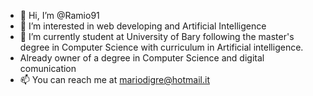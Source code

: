 - 👋 Hi, I’m @Ramio91
- 👀 I’m interested in web developing and Artificial Intelligence
- 🌱 I’m currently student at University of Bary following the master's degree in Computer Science with curriculum in Artificial intelligence.
-  Already owner of a degree in Computer Science and digital comunication
- 📫 You can reach me at mariodigre@hotmail.it

<!---
Ramio91/Ramio91 is a ✨ special ✨ repository because its `README.md` (this file) appears on your GitHub profile.
You can click the Preview link to take a look at your changes.
--->
